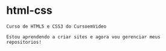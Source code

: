 # html-css
    Curso de HTML5 e CSS3 do CursoemVideo

    Estou aprendendo a criar sites e agora vou gerenciar meus repositorios!